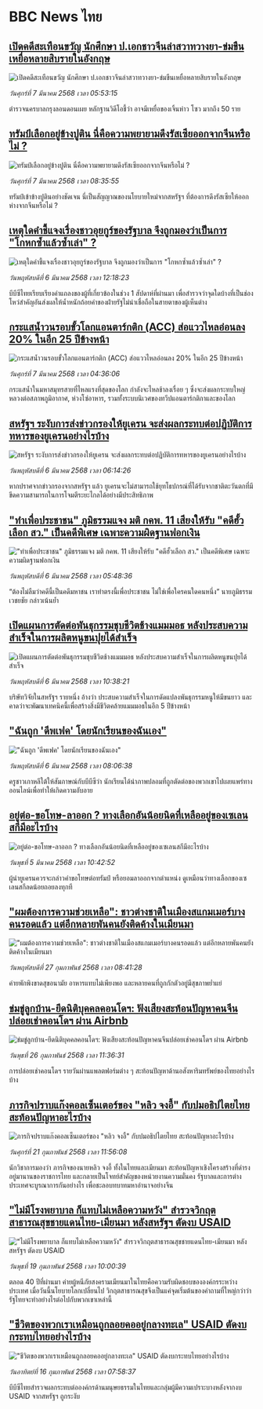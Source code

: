 # BBC News ไทย## [เปิดคดีสะเทือนขวัญ นักศึกษา ป.เอกชาวจีนล่าสวาทวางยา-ข่มขืนเหยื่อหลายสิบรายในอังกฤษ](https://www.bbc.com/thai/articles/cdel3zynz14o?at_campaign=githubrss)![เปิดคดีสะเทือนขวัญ นักศึกษา ป.เอกชาวจีนล่าสวาทวางยา-ข่มขืนเหยื่อหลายสิบรายในอังกฤษ](https://ichef.bbci.co.uk/ace/standard/240/cpsprodpb/20fc/live/e67b6d10-f9da-11ef-9e61-71ee71f26eb1.jpg)_วันศุกร์ที่ 7 มีนาคม 2568 เวลา 05:53:15_ตำรวจนครบาลกรุงลอนดอนเผย หลักฐานวิดีโอชี้ว่า อาจมีเหยื่อของเจิ้นห่าว โซว มากถึง 50 ราย## [ทรัมป์เลือกอยู่ข้างปูติน นี่คือความพยายามดึงรัสเซียออกจากจีนหรือไม่ ?](https://www.bbc.com/thai/articles/cgr297q8xp8o?at_campaign=githubrss)![ทรัมป์เลือกอยู่ข้างปูติน นี่คือความพยายามดึงรัสเซียออกจากจีนหรือไม่ ?](https://ichef.bbci.co.uk/ace/standard/240/cpsprodpb/4f82/live/ab8f5ec0-fa8c-11ef-a24f-f97f794e18ea.jpg)_วันศุกร์ที่ 7 มีนาคม 2568 เวลา 08:35:55_ทรัมป์เข้าข้างปูตินอย่างชัดเจน นี่เป็นสัญญาณของนโยบายใหม่จากสหรัฐฯ ที่ต้องการดึงรัสเซียให้ออกห่างจากจีนหรือไม่ ?## [เหตุใดคำชี้แจงเรื่องชาวอุยกูร์ของรัฐบาล จึงถูกมองว่าเป็นการ "โกหกซ้ำแล้วซ้ำเล่า" ?](https://www.bbc.com/thai/articles/c5yxk0npvdpo?at_campaign=githubrss)![เหตุใดคำชี้แจงเรื่องชาวอุยกูร์ของรัฐบาล จึงถูกมองว่าเป็นการ "โกหกซ้ำแล้วซ้ำเล่า" ?](https://ichef.bbci.co.uk/ace/standard/240/cpsprodpb/e7ad/live/ecc214a0-fa73-11ef-9e61-71ee71f26eb1.jpg)_วันพฤหัสบดีที่ 6 มีนาคม 2568 เวลา 12:18:23_บีบีซีไทยเรียบเรียงคำแถลงของผู้ที่เกี่ยวข้องในช่วง 1 สัปดาห์ที่ผ่านมา เพื่อสำรวจว่าจุดใดบ้างที่เป็นช่องโหว่สำคัญอันส่งผลให้น้ำหนักถ้อยคำของฝ่ายรัฐไม่น่าเชื่อถือในสายตาของผู้เห็นต่าง## [กระแสน้ำวนรอบขั้วโลกแอนตาร์กติก (ACC) ส่อแววไหลอ่อนลง 20% ในอีก 25 ปีข้างหน้า](https://www.bbc.com/thai/articles/cp8y94q5qr0o?at_campaign=githubrss)![กระแสน้ำวนรอบขั้วโลกแอนตาร์กติก (ACC) ส่อแววไหลอ่อนลง 20% ในอีก 25 ปีข้างหน้า](https://ichef.bbci.co.uk/ace/standard/240/cpsprodpb/6c9a/live/80f53e70-fb0c-11ef-8c03-7dfdbeeb2526.jpg)_วันศุกร์ที่ 7 มีนาคม 2568 เวลา 04:36:06_กระแสน้ำในมหาสมุทรสายที่ไหลแรงที่สุดของโลก กำลังจะไหลช้าลงเรื่อย ๆ ซึ่งจะส่งผลกระทบใหญ่หลวงต่อสภาพภูมิอากาศ, ห่วงโซ่อาหาร, รวมทั้งระบบนิเวศของทวีปแอนตาร์กติกาและของโลก## [สหรัฐฯ ระงับการส่งข่าวกรองให้ยูเครน จะส่งผลกระทบต่อปฏิบัติการทหารของยูเครนอย่างไรบ้าง](https://www.bbc.com/thai/articles/c1lpep29p5mo?at_campaign=githubrss)![สหรัฐฯ ระงับการส่งข่าวกรองให้ยูเครน จะส่งผลกระทบต่อปฏิบัติการทหารของยูเครนอย่างไรบ้าง](https://ichef.bbci.co.uk/ace/standard/240/cpsprodpb/a840/live/848701b0-fa51-11ef-8c03-7dfdbeeb2526.jpg)_วันพฤหัสบดีที่ 6 มีนาคม 2568 เวลา 06:14:26_หากปราศจากข่าวกรองจากสหรัฐฯ แล้ว ยูเครนจะไม่สามารถใช้ยุทโธปกรณ์ที่ได้รับจากชาติตะวันตกที่มีขีดความสามารถในการโจมตีระยะไกลได้อย่างมีประสิทธิภาพ## ["ทำเพื่อประชาชน" ภูมิธรรมแจง มติ กคพ. 11 เสียงให้รับ "คดีฮั้วเลือก สว." เป็นคดีพิเศษ เฉพาะความผิดฐานฟอกเงิน](https://www.bbc.com/thai/articles/c62zv6yy4e0o?at_campaign=githubrss)!["ทำเพื่อประชาชน" ภูมิธรรมแจง มติ กคพ. 11 เสียงให้รับ "คดีฮั้วเลือก สว." เป็นคดีพิเศษ เฉพาะความผิดฐานฟอกเงิน](https://ichef.bbci.co.uk/ace/standard/240/cpsprodpb/a544/live/947a4990-fa4e-11ef-896e-d7e7fb1719a4.jpg)_วันพฤหัสบดีที่ 6 มีนาคม 2568 เวลา 05:48:36_“ต้องไม่ลืมว่าคดีนี้เป็นคดีมหาชน เราทำตรงนี้เพื่อประชาชน ไม่ใช่เพื่อใครคนใดคนหนึ่ง” นายภูมิธรรม เวชยชัย กล่าวเน้นย้ำ## [เปิดแผนการตัดต่อพันธุกรรมชุบชีวิตช้างแมมมอธ หลังประสบความสำเร็จในการผลิตหนูขนปุยได้สำเร็จ](https://www.bbc.com/thai/articles/c1mnzyvx8rvo?at_campaign=githubrss)![เปิดแผนการตัดต่อพันธุกรรมชุบชีวิตช้างแมมมอธ หลังประสบความสำเร็จในการผลิตหนูขนปุยได้สำเร็จ](https://ichef.bbci.co.uk/ace/standard/240/cpsprodpb/d42f/live/cdca9ec0-f8d7-11ef-9e61-71ee71f26eb1.png)_วันพฤหัสบดีที่ 6 มีนาคม 2568 เวลา 10:38:21_บริษัทวิจัยในสหรัฐฯ รายหนึ่ง อ้างว่า ประสบความสำเร็จในการดัดแปลงพันธุกรรมหนูให้มีขนยาว และคาดว่าจะพัฒนาเทคนิคนี้เพื่อสร้างสิ่งมีชีวิตคล้ายแมมมอธในอีก 5 ปีข้างหน้า## ["ฉันถูก 'ดีพเฟค' โดยนักเรียนของฉันเอง"](https://www.bbc.com/thai/articles/c89y07kzd5qo?at_campaign=githubrss)!["ฉันถูก 'ดีพเฟค' โดยนักเรียนของฉันเอง"](https://ichef.bbci.co.uk/ace/standard/240/cpsprodpb/a12e/live/69a37160-f83c-11ef-896e-d7e7fb1719a4.png)_วันพฤหัสบดีที่ 6 มีนาคม 2568 เวลา 08:06:38_ครูชาวเกาหลีใต้ให้สัมภาษณ์กับบีบีซีว่า นักเรียนได้นำภาพปลอมที่ถูกตัดต่อของพวกเขาไปเผยแพร่ทางออนไลน์เพื่อทำให้เกิดความอับอาย## [อยู่ต่อ-ขอโทษ-ลาออก ? ทางเลือกอันน้อยนิดที่เหลืออยู่ของเซเลนสกีมีอะไรบ้าง](https://www.bbc.com/thai/articles/c3e4nxvwj02o?at_campaign=githubrss)![อยู่ต่อ-ขอโทษ-ลาออก ? ทางเลือกอันน้อยนิดที่เหลืออยู่ของเซเลนสกีมีอะไรบ้าง](https://ichef.bbci.co.uk/ace/standard/240/cpsprodpb/0247/live/20d66a50-f8fa-11ef-8c03-7dfdbeeb2526.jpg)_วันพุธที่ 5 มีนาคม 2568 เวลา 10:42:52_ผู้นำยูเครนควรจะกล่าวคำขอโทษต่อทรัมป์ หรือยอมลาออกจากตำแหน่ง ดูเหมือนว่าทางเลือกของเซเลนสกีลดน้อยถอยลงทุกที## ["ผมต้องการความช่วยเหลือ": ชาวต่างชาติในเมืองสแกมเมอร์บางคนรอดแล้ว แต่อีกหลายพันคนยังติดค้างในเมียนมา](https://www.bbc.com/thai/articles/cdx229ek55qo?at_campaign=githubrss)!["ผมต้องการความช่วยเหลือ": ชาวต่างชาติในเมืองสแกมเมอร์บางคนรอดแล้ว แต่อีกหลายพันคนยังติดค้างในเมียนมา](https://ichef.bbci.co.uk/ace/standard/240/cpsprodpb/cac7/live/60c82030-f4b9-11ef-9e61-71ee71f26eb1.jpg)_วันพฤหัสบดีที่ 27 กุมภาพันธ์ 2568 เวลา 08:41:28_ค่ายพักพิงขาดสุขอนามัย อาหารแทบไม่เพียงพอ และหลายคนที่ถูกกักตัวอยู่มีสุขภาพย่ำแย่## [ข่มขู่ลูกบ้าน-ยึดนิติบุคคลคอนโดฯ: ฟังเสียงสะท้อนปัญหาคนจีนปล่อยเช่าคอนโดฯ ผ่าน Airbnb](https://www.bbc.com/thai/articles/c5y920wzjvxo?at_campaign=githubrss)![ข่มขู่ลูกบ้าน-ยึดนิติบุคคลคอนโดฯ: ฟังเสียงสะท้อนปัญหาคนจีนปล่อยเช่าคอนโดฯ ผ่าน Airbnb](https://ichef.bbci.co.uk/ace/standard/240/cpsprodpb/a700/live/73f34de0-f42f-11ef-896e-d7e7fb1719a4.jpg)_วันพุธที่ 26 กุมภาพันธ์ 2568 เวลา 11:36:31_การปล่อยเช่าคอนโดฯ รายวันผ่านแพลตฟอร์มต่าง ๆ สะท้อนปัญหาด้านอสังหาริมทรัพย์ของไทยอย่างไรบ้าง## [ภารกิจปราบแก๊งคอลเซ็นเตอร์ของ "หลิว จงอี้" กับปมอธิปไตยไทย สะท้อนปัญหาอะไรบ้าง](https://www.bbc.com/thai/articles/c1jpd14n122o?at_campaign=githubrss)![ภารกิจปราบแก๊งคอลเซ็นเตอร์ของ "หลิว จงอี้" กับปมอธิปไตยไทย สะท้อนปัญหาอะไรบ้าง](https://ichef.bbci.co.uk/ace/standard/240/cpsprodpb/d8c9/live/8bfa5a90-f043-11ef-a319-fb4e7360c4ec.jpg)_วันศุกร์ที่ 21 กุมภาพันธ์ 2568 เวลา 11:56:08_นักวิชาการมองว่า ภารกิจของนายหลิว จงอี้ ทั้งในไทยและเมียนมา สะท้อนปัญหาเชิงโครงสร้างที่ดำรงอยู่มานานของราชการไทย และกลายเป็นโจทย์สำคัญของหน่วยงานความมั่นคง รัฐบาลและการต่างประเทศจะบูรณาการกันอย่างไร เพื่อชะลอบทบาทมหาอำนาจอย่างจีน## ["ไม่มีโรงพยาบาล ก็แทบไม่เหลือความหวัง" สำรวจวิกฤตสาธารณสุขชายแดนไทย-เมียนมา หลังสหรัฐฯ ตัดงบ USAID](https://www.bbc.com/thai/articles/cpqlgdvwyleo?at_campaign=githubrss)!["ไม่มีโรงพยาบาล ก็แทบไม่เหลือความหวัง" สำรวจวิกฤตสาธารณสุขชายแดนไทย-เมียนมา หลังสหรัฐฯ ตัดงบ USAID](https://ichef.bbci.co.uk/ace/standard/240/cpsprodpb/5042/live/0e66d0b0-ee9d-11ef-a319-fb4e7360c4ec.jpg)_วันพุธที่ 19 กุมภาพันธ์ 2568 เวลา 10:00:39_ตลอด 40 ปีที่ผ่านมา ค่ายผู้หนีภัยสงครามเมียนมาในไทยคือความรับผิดชอบขององค์กรระหว่างประเทศ เมื่อวันนี้นโยบายโลกเปลี่ยนไป วิกฤตสาธารณสุขจึงเป็นแค่จุดเริ่มต้นของคำถามที่ใหญ่กว่าว่า รัฐไทยจะทำอย่างไรต่อไปกับพวกเขาเหล่านี้## ["ชีวิตของพวกเราเหมือนถูกลอยคออยู่กลางทะเล"  USAID ตัดงบกระทบไทยอย่างไรบ้าง](https://www.bbc.com/thai/articles/cgmy04188jxo?at_campaign=githubrss)!["ชีวิตของพวกเราเหมือนถูกลอยคออยู่กลางทะเล"  USAID ตัดงบกระทบไทยอย่างไรบ้าง](https://ichef.bbci.co.uk/ace/standard/240/cpsprodpb/b639/live/31e23410-ec33-11ef-bd1b-d536627785f2.jpg)_วันอาทิตย์ที่ 16 กุมภาพันธ์ 2568 เวลา 07:58:37_บีบีซีไทยสำรวจผลกระทบต่อองค์กรด้านมนุษยธรรมในไทยและกลุ่มผู้มีความเปราะบางหลังจากงบ USAID จากสหรัฐฯ ถูกระงับ